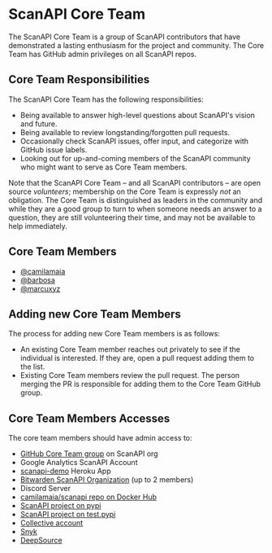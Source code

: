 # ScanAPI Core Team

The ScanAPI Core Team is a group of ScanAPI contributors that have demonstrated a lasting enthusiasm for the project and community. The Core Team has GitHub admin privileges on all ScanAPI repos.

## Core Team Responsibilities

The ScanAPI Core Team has the following responsibilities:

- Being available to answer high-level questions about ScanAPI's vision and future.
- Being available to review longstanding/forgotten pull requests.
- Occasionally check ScanAPI issues, offer input, and categorize with GitHub issue labels.
- Looking out for up-and-coming members of the ScanAPI community who might want to serve as Core Team members.

Note that the ScanAPI Core Team – and all ScanAPI contributors – are open source _volunteers_; membership on the Core Team is expressly _not_ an obligation. The Core Team is distinguished as leaders in the community and while they are a good group to turn to when someone needs an answer to a question, they are still volunteering their time, and may not be available to help immediately.

## Core Team Members

- [@camilamaia](https://github.com/camilamaia)
- [@barbosa](https://github.com/barbosa)
- [@marcuxyz](https://github.com/marcuxyz)

## Adding new Core Team Members

The process for adding new Core Team members is as follows:

- An existing Core Team member reaches out privately to see if the individual is interested. If they are, open a pull request adding them to the list.
- Existing Core Team members review the pull request. The person merging the PR is responsible for adding them to the Core Team GitHub group.

## Core Team Members Accesses

The core team members should have admin access to:

- [GitHub Core Team group](https://github.com/orgs/scanapi/teams/core-team) on ScanAPI org
- Google Analytics ScanAPI Account
- [scanapi-demo](https://dashboard.heroku.com/apps/scanapi-demo) Heroku App
- [Bitwarden ScanAPI Organization](https://vault.bitwarden.com/#/organizations/727d4335-dd1f-4aca-a940-ac0c0163e787/vault) (up to 2 members)
- Discord Server
- [camilamaia/scanapi repo on Docker Hub](https://hub.docker.com/repository/docker/camilamaia/scanapi)
- [ScanAPI project on pypi](https://pypi.org/project/scanapi/)
- [ScanAPI project on test.pypi](https://test.pypi.org/project/scanapi/)
- [Collective account](https://opencollective.com/scanapi)
- [Snyk](https://app.snyk.io/org/scanapi/)
- [DeepSource](https://deepsource.io/dashboard/gh/scanapi/)
